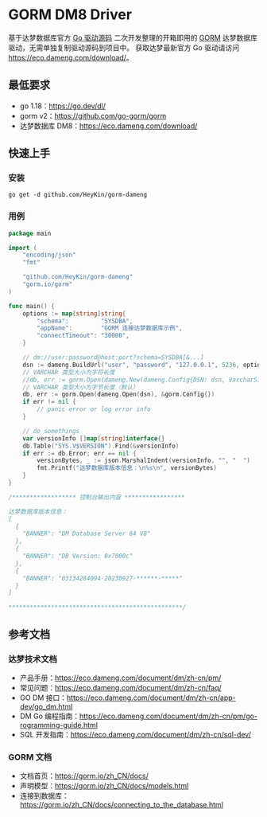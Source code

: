 # GORM DM8 Driver

基于达梦数据库官方 [Go 驱动源码](https://download.dameng.com/eco/adapter/resource/go/go-20230418.zip)
二次开发整理的开箱即用的 [GORM](https://gorm.io/zh_CN/) 达梦数据库驱动，无需单独复制驱动源码到项目中。
获取达梦最新官方 Go 驱动请访问 <https://eco.dameng.com/download/>。

## 最低要求

- go 1.18：<https://go.dev/dl/>
- gorm v2：<https://github.com/go-gorm/gorm>
- 达梦数据库 DM8：<https://eco.dameng.com/download/>

## 快速上手

### 安装

```shell
go get -d github.com/HeyKin/gorm-dameng
```

### 用例

```go
package main

import (
	"encoding/json"
	"fmt"

	"github.com/HeyKin/gorm-dameng"
	"gorm.io/gorm"
)

func main() {
	options := map[string]string{
		"schema":         "SYSDBA",
		"appName":        "GORM 连接达梦数据库示例",
		"connectTimeout": "30000",
	}

	// dm://user:password@host:port?schema=SYSDBA[&...]
	dsn := dameng.BuildUrl("user", "password", "127.0.0.1", 5236, options)
	// VARCHAR 类型大小为字符长度
	//db, err := gorm.Open(dameng.New(dameng.Config{DSN: dsn, VarcharSizeIsCharLength: true}))
	// VARCHAR 类型大小为字节长度（默认）
	db, err := gorm.Open(dameng.Open(dsn), &gorm.Config{})
	if err != nil {
		// panic error or log error info
	}

	// do somethings
	var versionInfo []map[string]interface{}
	db.Table("SYS.V$VERSION").Find(&versionInfo)
	if err := db.Error; err == nil {
		versionBytes, _ := json.MarshalIndent(versionInfo, "", "  ")
		fmt.Printf("达梦数据库版本信息：\n%s\n", versionBytes)
	}
}

/****************** 控制台输出内容 *****************

达梦数据库版本信息：
[
  {
    "BANNER": "DM Database Server 64 V8"
  },
  {
    "BANNER": "DB Version: 0x7000c"
  },
  {
    "BANNER": "03134284094-20230927-******-*****"
  }
]

*************************************************/
```

## 参考文档

### 达梦技术文档

- 产品手册：<https://eco.dameng.com/document/dm/zh-cn/pm/>
- 常见问题：<https://eco.dameng.com/document/dm/zh-cn/faq/>
- GO DM 接口：<https://eco.dameng.com/document/dm/zh-cn/app-dev/go_dm.html>
- DM Go 编程指南：<https://eco.dameng.com/document/dm/zh-cn/pm/go-rogramming-guide.html>
- SQL 开发指南：<https://eco.dameng.com/document/dm/zh-cn/sql-dev/>

### GORM 文档

- 文档首页：<https://gorm.io/zh_CN/docs/>
- 声明模型：<https://gorm.io/zh_CN/docs/models.html>
- 连接到数据库：<https://gorm.io/zh_CN/docs/connecting_to_the_database.html>
